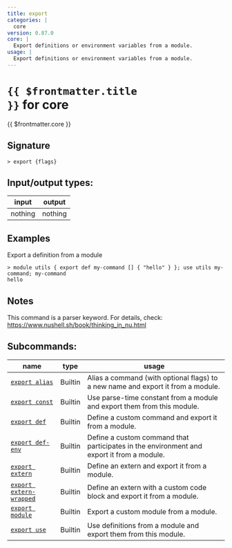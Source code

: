 ```yaml
---
title: export
categories: |
  core
version: 0.87.0
core: |
  Export definitions or environment variables from a module.
usage: |
  Export definitions or environment variables from a module.
---
```

<!-- This file is automatically generated. Please edit the command in https://github.com/nushell/nushell instead. -->

# <code>{{ $frontmatter.title }}</code> for core

<div class='command-title'>{{ $frontmatter.core }}</div>

## Signature

```> export {flags} ```


## Input/output types:

| input   | output  |
| ------- | ------- |
| nothing | nothing |

## Examples

Export a definition from a module
```nu
> module utils { export def my-command [] { "hello" } }; use utils my-command; my-command
hello
```

## Notes
This command is a parser keyword. For details, check:
  https://www.nushell.sh/book/thinking_in_nu.html

## Subcommands:

| name                                                               | type    | usage                                                                                     |
| ------------------------------------------------------------------ | ------- | ----------------------------------------------------------------------------------------- |
| [`export alias`](/commands/docs/export_alias.md)                   | Builtin | Alias a command (with optional flags) to a new name and export it from a module.          |
| [`export const`](/commands/docs/export_const.md)                   | Builtin | Use parse-time constant from a module and export them from this module.                   |
| [`export def`](/commands/docs/export_def.md)                       | Builtin | Define a custom command and export it from a module.                                      |
| [`export def-env`](/commands/docs/export_def-env.md)               | Builtin | Define a custom command that participates in the environment and export it from a module. |
| [`export extern`](/commands/docs/export_extern.md)                 | Builtin | Define an extern and export it from a module.                                             |
| [`export extern-wrapped`](/commands/docs/export_extern-wrapped.md) | Builtin | Define an extern with a custom code block and export it from a module.                    |
| [`export module`](/commands/docs/export_module.md)                 | Builtin | Export a custom module from a module.                                                     |
| [`export use`](/commands/docs/export_use.md)                       | Builtin | Use definitions from a module and export them from this module.                           |